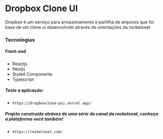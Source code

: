 # Dropbox Clone UI
Dropbox é um serviço para armazenamento e partilha de arquivos que foi base de um clone ui desenvolvido através de orientações da rocketseat

<h3>Tecnologias</h3>

<h5>Front-end</h3>
<ul>
  <li>Reactjs</li>
  <li>Nextjs</li>
  <li>Styled Components</li>
  <li>Typescript</li>
</ul>

<h5>Teste a aplicação:</h5>

* `https://dropboxclone-psi.vercel.app/`


<h5>Projeto construido atráves de uma série do canal da rocketseat, conheça a plataforma você também!</h5>

* `https://rocketseat.com/`
